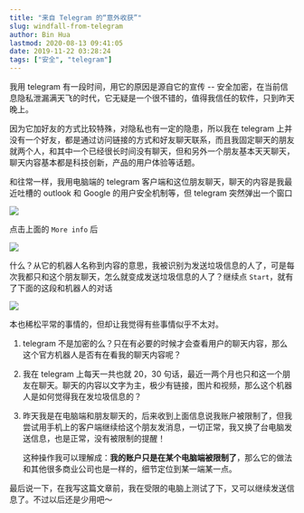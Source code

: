 ```yaml
---
title: "来自 Telegram 的“意外收获”"
slug: windfall-from-telegram
author: Bin Hua
lastmod: 2020-08-13 09:41:05
date: 2019-11-22 03:28:24
tags: ["安全", "telegram"]
---
```


我用 telegram 有一段时间，用它的原因是源自它的宣传 -- 安全加密，在当前信息隐私泄漏满天飞的时代，它无疑是一个很不错的，值得我信任的软件，只到昨天晚上。

因为它加好友的方式比较特殊，对隐私也有一定的隐患，所以我在 telegram 上并没有一个好友，都是通过访问链接的方式和好友聊天联系，而且我固定聊天的朋友就两个人，和其中一个已经很长时间没有聊天，但和另外一个朋友基本天天聊天，聊天内容基本都是科技创新，产品的用户体验等话题。

和往常一样，我用电脑端的 telegram 客户端和这位朋友聊天，聊天的内容是我最近吐槽的 outlook 和 Google 的用户安全机制等，但 telegram 突然弹出一个窗口

![](/imgs/windfall-from-telegram-000.jpg)

点击上面的 `More info` 后

![](/imgs/windfall-from-telegram-001.jpg)

什么？从它的机器人名称到内容的意思，我被识别为发送垃圾信息的人了，可是每次我都只和这个朋友聊天，怎么就变成发送垃圾信息的人了？继续点 `Start`，就有了下面的这段和机器人的对话

![](/imgs/windfall-from-telegram-002.jpg)

本也稀松平常的事情的，但却让我觉得有些事情似乎不太对。

1. telegram 不是加密的么？只在有必要的时候才会查看用户的聊天内容，那么这个官方机器人是否有在看我的聊天内容呢？

2. 我在 telegram 上每天一共也就 20，30 句话，最近一两个月也只和这一个朋友在聊天。聊天的内容以文字为主，极少有链接，图片和视频，那么这个机器人是如何觉得我在发垃圾信息的？

3. 昨天我是在电脑端和朋友聊天的，后来收到上面信息说我账户被限制了，但我尝试用手机上的客户端继续给这个朋友发消息，一切正常，我又换了台电脑发送信息，也是正常，没有被限制的提醒！

    这种操作我可以理解成：**我的账户只是在某个电脑端被限制了**，那么它的做法和其他很多商业公司也是一样的，细节定位到某一端某一点。
    
最后说一下，在我写这篇文章前，我在受限的电脑上测试了下，又可以继续发送信息了。不过以后还是少用吧～